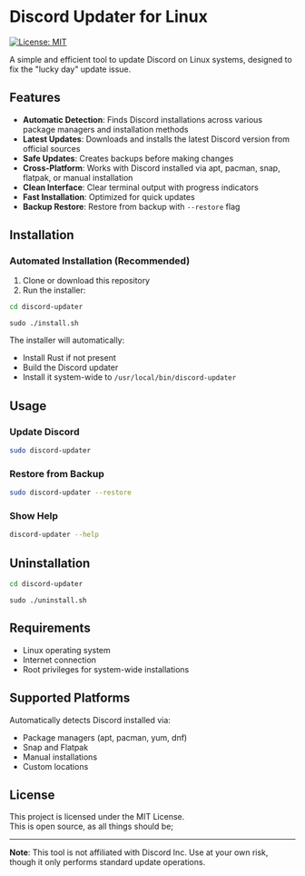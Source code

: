 # Discord Updater for Linux

[![License: MIT](https://img.shields.io/badge/License-MIT-yellow.svg)](https://opensource.org/licenses/MIT)

A simple and efficient tool to update Discord on Linux systems, designed to fix the "lucky day" update issue.

## Features

-  **Automatic Detection**: Finds Discord installations across various package managers and installation methods
-  **Latest Updates**: Downloads and installs the latest Discord version from official sources
-  **Safe Updates**: Creates backups before making changes
-  **Cross-Platform**: Works with Discord installed via apt, pacman, snap, flatpak, or manual installation
-  **Clean Interface**: Clear terminal output with progress indicators
-  **Fast Installation**: Optimized for quick updates
-  **Backup Restore**: Restore from backup with `--restore` flag

## Installation

### Automated Installation (Recommended)

1. Clone or download this repository
2. Run the installer:

```bash
cd discord-updater
```
```
sudo ./install.sh
```

The installer will automatically:
- Install Rust if not present
- Build the Discord updater
- Install it system-wide to `/usr/local/bin/discord-updater`

## Usage

### Update Discord
```bash
sudo discord-updater
```

### Restore from Backup
```bash
sudo discord-updater --restore
```

### Show Help
```bash
discord-updater --help
```

## Uninstallation

```bash
cd discord-updater
```
```
sudo ./uninstall.sh
```

## Requirements

- Linux operating system
- Internet connection
- Root privileges for system-wide installations

## Supported Platforms

Automatically detects Discord installed via:
- Package managers (apt, pacman, yum, dnf)
- Snap and Flatpak
- Manual installations
- Custom locations



## License

This project is licensed under the MIT License.  
This is open source, as all things should be;

---

**Note**: This tool is not affiliated with Discord Inc. Use at your own risk, though it only performs standard update operations.
